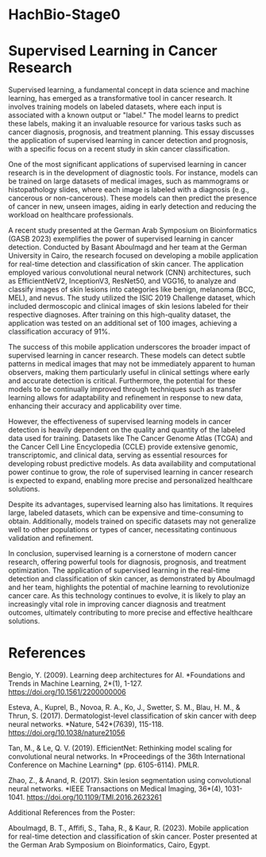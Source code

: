 # HachBio-Stage0

# Supervised Learning in Cancer Research

Supervised learning, a fundamental concept in data science and machine learning, has emerged as a transformative tool in cancer research. It involves training models on labeled datasets, where each input is associated with a known output or "label." The model learns to predict these labels, making it an invaluable resource for various tasks such as cancer diagnosis, prognosis, and treatment planning. This essay discusses the application of supervised learning in cancer detection and prognosis, with a specific focus on a recent study in skin cancer classification.

One of the most significant applications of supervised learning in cancer research is in the development of diagnostic tools. For instance, models can be trained on large datasets of medical images, such as mammograms or histopathology slides, where each image is labeled with a diagnosis (e.g., cancerous or non-cancerous). These models can then predict the presence of cancer in new, unseen images, aiding in early detection and reducing the workload on healthcare professionals.

A recent study presented at the German Arab Symposium on Bioinformatics (GASB 2023\) exemplifies the power of supervised learning in cancer detection. Conducted by Basant Aboulmagd and her team at the German University in Cairo, the research focused on developing a mobile application for real-time detection and classification of skin cancer. The application employed various convolutional neural network (CNN) architectures, such as EfficientNetV2, InceptionV3, ResNet50, and VGG16, to analyze and classify images of skin lesions into categories like benign, melanoma (BCC, MEL), and nevus. The study utilized the ISIC 2019 Challenge dataset, which included dermoscopic and clinical images of skin lesions labeled for their respective diagnoses. After training on this high-quality dataset, the application was tested on an additional set of 100 images, achieving a classification accuracy of 91%.

The success of this mobile application underscores the broader impact of supervised learning in cancer research. These models can detect subtle patterns in medical images that may not be immediately apparent to human observers, making them particularly useful in clinical settings where early and accurate detection is critical. Furthermore, the potential for these models to be continually improved through techniques such as transfer learning allows for adaptability and refinement in response to new data, enhancing their accuracy and applicability over time.

However, the effectiveness of supervised learning models in cancer detection is heavily dependent on the quality and quantity of the labeled data used for training. Datasets like The Cancer Genome Atlas (TCGA) and the Cancer Cell Line Encyclopedia (CCLE) provide extensive genomic, transcriptomic, and clinical data, serving as essential resources for developing robust predictive models. As data availability and computational power continue to grow, the role of supervised learning in cancer research is expected to expand, enabling more precise and personalized healthcare solutions.

Despite its advantages, supervised learning also has limitations. It requires large, labeled datasets, which can be expensive and time-consuming to obtain. Additionally, models trained on specific datasets may not generalize well to other populations or types of cancer, necessitating continuous validation and refinement.

In conclusion, supervised learning is a cornerstone of modern cancer research, offering powerful tools for diagnosis, prognosis, and treatment optimization. The application of supervised learning in the real-time detection and classification of skin cancer, as demonstrated by Aboulmagd and her team, highlights the potential of machine learning to revolutionize cancer care. As this technology continues to evolve, it is likely to play an increasingly vital role in improving cancer diagnosis and treatment outcomes, ultimately contributing to more precise and effective healthcare solutions.

# References

Bengio, Y. (2009). Learning deep architectures for AI. \*Foundations and Trends in Machine Learning, 2\*(1), 1-127. https://doi.org/10.1561/2200000006

Esteva, A., Kuprel, B., Novoa, R. A., Ko, J., Swetter, S. M., Blau, H. M., & Thrun, S. (2017). Dermatologist-level classification of skin cancer with deep neural networks. \*Nature, 542\*(7639), 115-118. https://doi.org/10.1038/nature21056

Tan, M., & Le, Q. V. (2019). EfficientNet: Rethinking model scaling for convolutional neural networks. In \*Proceedings of the 36th International Conference on Machine Learning\* (pp. 6105-6114). PMLR.

Zhao, Z., & Anand, R. (2017). Skin lesion segmentation using convolutional neural networks. \*IEEE Transactions on Medical Imaging, 36\*(4), 1031-1041. https://doi.org/10.1109/TMI.2016.2623261

Additional References from the Poster:

Aboulmagd, B. T., Affifi, S., Taha, R., & Kaur, R. (2023). Mobile application for real-time detection and classification of skin cancer. Poster presented at the German Arab Symposium on Bioinformatics, Cairo, Egypt. 




